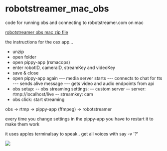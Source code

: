 # robotstreamer_mac_obs

code for running obs and connecting to robotstreamer.com on mac

[robotstreamer obs mac zip file](https://github.com/robotstreamer/rsapp/releases)


the instructions for the osx app...
- unzip
- open folder
- open pippy-app (rsmacops)
- enter robotID, cameraID, streamKey and videoKey
- save & close
- open pippy-app again 
--- media server starts
--- connects to chat for tts
--- sends alive message
--- gets video and audio endpoints from api
- obs setup:
-- obs streaming settings:
-- custom server
-- server: rtmp://localhost/live
-- streamkey: cam
- obs click: start streaming

obs ->  rtmp -> pippy-app (ffmpeg) ->  robotstreamer

every time you change settings in the pippy-app you have to restart it to make them work

it uses apples terminalsay to speak.. get all voices with say -v '?'






![](https://raw.githubusercontent.com/robotstreamer/robotstreamer_mac_obs/master/obs.png)
